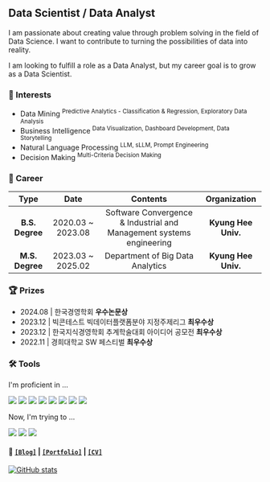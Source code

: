 ## Data Scientist / Data Analyst

I am passionate about creating value through problem solving in the field of Data Science.
I want to contribute to turning the possibilities of data into reality.

I am looking to fulfill a role as a Data Analyst, but my career goal is to grow as a Data Scientist. 

### 🚩 Interests

- Data Mining <sup>Predictive Analytics - Classification & Regression, Exploratory Data Analysis</sup>
- Business Intelligence <sup>Data Visualization, Dashboard Development, Data Storytelling</sup>
- Natural Language Processing <sup>LLM, sLLM, Prompt Engineering</sup>
- Decision Making <sup>Multi-Criteria Decision Making</sup>

### 👦 Career

| **Type** | **Date** | **Contents** | **Organization** |
|:--------:|:--------:|:--------:|:--------:|
| **B.S. Degree** | 2020.03 ~ 2023.08 | Software Convergence & Industrial and Management systems engineering  | **Kyung Hee Univ.** |
| **M.S. Degree** | 2023.03 ~ 2025.02 | Department of Big Data Analytics | **Kyung Hee Univ.** |

### 🏆 Prizes

- 2024.08 | 한국경영학회 **우수논문상**
- 2023.12 | 빅콘테스트 빅데이터플랫폼분야 지정주제리그 **최우수상** 
- 2023.12 | 한국지식경영학회 추계학술대회 아이디어 공모전 **최우수상** 
- 2022.11 | 경희대학교 SW 페스티벌 **최우수상** 

### 🛠️ Tools

I'm proficient in ... 

<img src="https://img.shields.io/badge/Python-3776AB?style=flat-square&logo=python&logoColor=white"/> <img src="https://img.shields.io/badge/Pandas-150458?style=flat-square&logo=pandas&logoColor=white"/> <img src="https://img.shields.io/badge/Plotly-3F4F75?style=flat-square&logo=plotly&logoColor=white"/> <img src="https://img.shields.io/badge/Scikit_learn-F7931E?style=flat-square&logo=scikit-learn&logoColor=white"/> <img src="https://img.shields.io/badge/Hugging Face-FFD21E?style=flat-square&logo=Hugging Face&logoColor=white"/> <img src="https://img.shields.io/badge/OpenAI API-412991?style=flat-square&logo=OpenAI&logoColor=white"/> <img src="https://img.shields.io/badge/PyTorch-EE4C2C?style=flat-square&logo=Pytorch&logoColor=white"/> <img src="https://img.shields.io/badge/Django-092E20?style=flat-square&logo=Django&logoColor=white"/>

Now, I'm trying to ...

<img src="https://img.shields.io/badge/DuckDB-FFF000?style=flat-square&logo=DuckDB&logoColor=white"/> <img src="https://img.shields.io/badge/MLflow-0194E2?style=flat-square&logo=mlflow&logoColor=white"/> <img src="https://img.shields.io/badge/LangChain-1C3C3C?style=flat-square&logo=langchain&logoColor=white"/>


#### 📑 [`[Blog]`](https://minsuk1003.github.io/) | [`[Portfolio]`](https://glorious-firewall-b13.notion.site/Minsuk-Kang-59e1844c73fe4c20a8aaaf86c23f1a39?pvs=4) | [`[CV]`](https://www.canva.com/design/DAGaxqkzakQ/aZ6ld0LO09vdDzJmFYEWlw/view?utm_content=DAGaxqkzakQ&utm_campaign=designshare&utm_medium=link2&utm_source=uniquelinks&utlId=hf7ff233960)



[![GitHub stats](https://github-readme-stats.vercel.app/api?username=minsuk1003)](https://github.com/minsuk1003/github-readme-stats)
